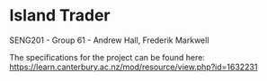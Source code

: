 # Island Trader

SENG201 - Group 61 - Andrew Hall, Frederik Markwell

The specifications for the project can be found here:
<https://learn.canterbury.ac.nz/mod/resource/view.php?id=1632231>